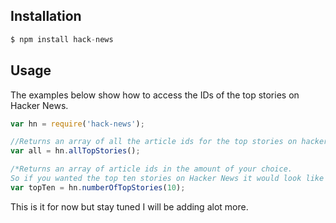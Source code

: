 ## Installation

```javascript
$ npm install hack-news
```

## Usage
The examples below show how to access the IDs of the top stories on Hacker News.

```javascript
var hn = require('hack-news');

//Returns an array of all the article ids for the top stories on hacker news
var all = hn.allTopStories();

/*Returns an array of article ids in the amount of your choice.
So if you wanted the top ten stories on Hacker News it would look like this.*/
var topTen = hn.numberOfTopStories(10);
```
This is it for now but stay tuned I will be adding alot more.
